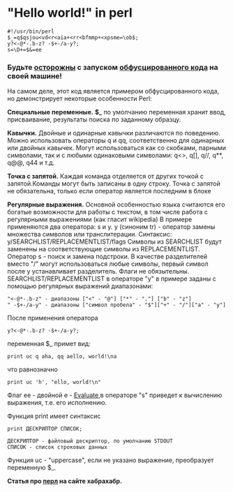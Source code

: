 # "Hello world!" in perl

    #!/usr/bin/perl
    $_=q$qsjou<vd<r<aia+<rr<bfmmp+<xpsme=\ob$;
    y?<-@*-.b-z? -$+-/a-y?;
    s=\D+=$&=ee

### Будьте [осторожны](http://lurkmore.to/%D0%9F%D1%80%D0%BE%D0%B3%D1%80%D0%B0%D0%BC%D0%BC%D0%B0_%D0%B8%D0%B7_%D0%BE%D0%B4%D0%BD%D0%BE%D0%B9_%D1%81%D1%82%D1%80%D0%BE%D1%87%D0%BA%D0%B8_%D0%BD%D0%B0_Perl) с запуском [обфусцированного кода](https://ru.wikipedia.org/wiki/%D0%9E%D0%B1%D1%84%D1%83%D1%81%D0%BA%D0%B0%D1%86%D0%B8%D1%8F_(%D0%BF%D1%80%D0%BE%D0%B3%D1%80%D0%B0%D0%BC%D0%BC%D0%BD%D0%BE%D0%B5_%D0%BE%D0%B1%D0%B5%D1%81%D0%BF%D0%B5%D1%87%D0%B5%D0%BD%D0%B8%D0%B5)) на своей машине!

На самом деле, этот код является примером обфусцированного кода, но демонстрирует некоторые особенности Perl:

**Специальные переменные.**
**$_** по умолчанию переменная хранит ввод, присваивание, результаты поиска по заданному образцу.

**Кавычки.**
Двойные и одинарные кавычки различаются по поведению. Можно использовать
операторы q и qq, соответственно для одинарных или двойных кавычек.
Могут использоваться как со скобками, парными символами, так и с любыми одинаковыми символами:
q<>, q[], q//, q**, q@@, q44 и т.д.

**Точка с запятой.**
Каждая команда отделяется от других точкой с запятой.Команды могут быть записаны в одну строку.
Точка с запятой не обязательна, только если оператор является последним в блоке

**Регулярные выражения.**
Основной особенностью языка считаются его богатые возможности для работы с текстом, в том числе работа с регулярными выражениями (как гласит wikipedia)
В примере применяются два оператора: s и y.
y (синоним tr) - оператор замены множества символов или транслитерации.
Синтаксис: y/SEARCHLIST/REPLACEMENTLIST/flags
Символы из SEARCHLIST будут заменены на соответствующие символы из REPLACEMENTLIST.
Оператор s - поиск и замена подстроки.
В качестве разделителей вместо "/" могут использоваться любые символы, первый символ после y устанавливает разделитель.
Флаги не обязытельны.
SEARCHLIST/REPLACEMENTLIST в операторе "y" в примере заданы с помощью регулярных выражений диапазонами:

    "<-@*-.b-z" - диапазоны ["<" - "@"] ["*" - "."] ["b" - "z"]
    " -$+-/a-y" - диапазоны ["символ пробела" - "$"]["+" - "/"]["a" - "y"]
 

После применения оператора

    y?<-@*-.b-z? -$+-/a-y?;

переменная $_ примет вид:

    print uc q aha, qq aello, world!\na
    
что равнозначно

    print uc 'h', "ello, world!\n"

Флаг ee - двойной e - [Evaluate](https://perldoc.perl.org/perlop.html#s%2f_PATTERN_%2f_REPLACEMENT_%2fmsixpodualngcer),в операторе "s" приведет к вычислению выражения, т.е. его исполнению.

Функция print имеет синтаксис

    print ДЕСКРИПТОР СПИСОК;
    
    ДЕСКРИПТОР - файловый дескриптор, по умолчанию STDOUT
    СПИСОК - список строковых данных
    
Функция uc - "uppercase", если не указано выражение, преобразует переменную $_.

**Статья про [перл](https://habr.com/ru/post/245659/) на сайте хабрахабр.**
